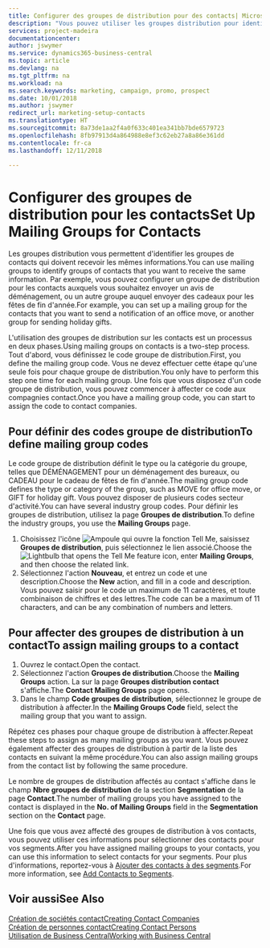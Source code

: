 ```yaml
---
title: Configurer des groupes de distribution pour des contacts| Microsoft Docs
description: "Vous pouvez utiliser les groupes distribution pour identifier les groupes contacts qui doivent recevoir les mêmes informations, par exemple, pour une promotion marketing ou une promotion."
services: project-madeira
documentationcenter: 
author: jswymer
ms.service: dynamics365-business-central
ms.topic: article
ms.devlang: na
ms.tgt_pltfrm: na
ms.workload: na
ms.search.keywords: marketing, campaign, promo, prospect
ms.date: 10/01/2018
ms.author: jswymer
redirect_url: marketing-setup-contacts
ms.translationtype: HT
ms.sourcegitcommit: 8a73de1aa2f4a0f633c401ea341bb7bde6579723
ms.openlocfilehash: 8fb97913d4a864988e8ef3c62eb27a8a86e361dd
ms.contentlocale: fr-ca
ms.lasthandoff: 12/11/2018

---
```

# <a name="set-up-mailing-groups-for-contacts"></a><span data-ttu-id="6e4ac-103">Configurer des groupes de distribution pour les contacts</span><span class="sxs-lookup"><span data-stu-id="6e4ac-103">Set Up Mailing Groups for Contacts</span></span>
<span data-ttu-id="6e4ac-104">Les groupes distribution vous permettent d'identifier les groupes de contacts qui doivent recevoir les mêmes informations.</span><span class="sxs-lookup"><span data-stu-id="6e4ac-104">You can use mailing groups to identify groups of contacts that you want to receive the same information.</span></span> <span data-ttu-id="6e4ac-105">Par exemple, vous pouvez configurer un groupe de distribution pour les contacts auxquels vous souhaitez envoyer un avis de déménagement, ou un autre groupe auquel envoyer des cadeaux pour les fêtes de fin d'année.</span><span class="sxs-lookup"><span data-stu-id="6e4ac-105">For example, you can set up a mailing group for the contacts that you want to send a notification of an office move, or another group for sending holiday gifts.</span></span>

<span data-ttu-id="6e4ac-106">L'utilisation des groupes de distribution sur les contacts est un processus en deux phases.</span><span class="sxs-lookup"><span data-stu-id="6e4ac-106">Using mailing groups on contacts is a two-step process.</span></span> <span data-ttu-id="6e4ac-107">Tout d'abord, vous définissez le code groupe de distribution.</span><span class="sxs-lookup"><span data-stu-id="6e4ac-107">First, you define the mailing group code.</span></span> <span data-ttu-id="6e4ac-108">Vous ne devez effectuer cette étape qu'une seule fois pour chaque groupe de distribution.</span><span class="sxs-lookup"><span data-stu-id="6e4ac-108">You only have to perform this step one time for each mailing group.</span></span> <span data-ttu-id="6e4ac-109">Une fois que vous disposez d'un code groupe de distribution, vous pouvez commencer à affecter ce code aux compagnies contact.</span><span class="sxs-lookup"><span data-stu-id="6e4ac-109">Once you have a mailing group code, you can start to assign the code to contact companies.</span></span>

## <a name="to-define-mailing-group-codes"></a><span data-ttu-id="6e4ac-110">Pour définir des codes groupe de distribution</span><span class="sxs-lookup"><span data-stu-id="6e4ac-110">To define mailing group codes</span></span>
<span data-ttu-id="6e4ac-111">Le code groupe de distribution définit le type ou la catégorie du groupe, telles que DÉMÉNAGEMENT pour un déménagement des bureaux, ou CADEAU pour le cadeau de fêtes de fin d'année.</span><span class="sxs-lookup"><span data-stu-id="6e4ac-111">The mailing group code defines the type or category of the group, such as MOVE for office move, or GIFT for holiday gift.</span></span> <span data-ttu-id="6e4ac-112">Vous pouvez disposer de plusieurs codes secteur d'activité.</span><span class="sxs-lookup"><span data-stu-id="6e4ac-112">You can have several industry group codes.</span></span> <span data-ttu-id="6e4ac-113">Pour définir les groupes de distribution, utilisez la page **Groupes de distribution**.</span><span class="sxs-lookup"><span data-stu-id="6e4ac-113">To define the industry groups, you use the **Mailing Groups** page.</span></span>

1. <span data-ttu-id="6e4ac-114">Choisissez l'icône ![Ampoule qui ouvre la fonction Tell Me](media/ui-search/search_small.png "Dites-moi ce que vous voulez faire"), saisissez **Groupes de distribution**, puis sélectionnez le lien associé.</span><span class="sxs-lookup"><span data-stu-id="6e4ac-114">Choose the ![Lightbulb that opens the Tell Me feature](media/ui-search/search_small.png "Tell me what you want to do") icon, enter **Mailing Groups**, and then choose the related link.</span></span>
2. <span data-ttu-id="6e4ac-115">Sélectionnez l'action **Nouveau**, et entrez un code et une description.</span><span class="sxs-lookup"><span data-stu-id="6e4ac-115">Choose the **New** action, and fill in a code and description.</span></span> <span data-ttu-id="6e4ac-116">Vous pouvez saisir pour le code un maximum de 11 caractères, et toute combinaison de chiffres et des lettres.</span><span class="sxs-lookup"><span data-stu-id="6e4ac-116">The code can be a maximum of 11 characters, and can be any combination of numbers and letters.</span></span>

## <a name="AssignMailGroupContact"></a> <span data-ttu-id="6e4ac-117">Pour affecter des groupes de distribution à un contact</span><span class="sxs-lookup"><span data-stu-id="6e4ac-117">To assign mailing groups to a contact</span></span>
1. <span data-ttu-id="6e4ac-118">Ouvrez le contact.</span><span class="sxs-lookup"><span data-stu-id="6e4ac-118">Open the contact.</span></span>
2. <span data-ttu-id="6e4ac-119">Sélectionnez l'action **Groupes de distribution**.</span><span class="sxs-lookup"><span data-stu-id="6e4ac-119">Choose the **Mailing Groups** action.</span></span> <span data-ttu-id="6e4ac-120">La sur la page **Groupes distribution contact** s'affiche.</span><span class="sxs-lookup"><span data-stu-id="6e4ac-120">The **Contact Mailing Groups** page opens.</span></span>
3. <span data-ttu-id="6e4ac-121">Dans le champ **Code groupes de distribution**, sélectionnez le groupe de distribution à affecter.</span><span class="sxs-lookup"><span data-stu-id="6e4ac-121">In the **Mailing Groups Code** field, select the mailing group that you want to assign.</span></span>

<span data-ttu-id="6e4ac-122">Répétez ces phases pour chaque groupe de distribution à affecter.</span><span class="sxs-lookup"><span data-stu-id="6e4ac-122">Repeat these steps to assign as many mailing groups as you want.</span></span> <span data-ttu-id="6e4ac-123">Vous pouvez également affecter des groupes de distribution à partir de la liste des contacts en suivant la même procédure.</span><span class="sxs-lookup"><span data-stu-id="6e4ac-123">You can also assign mailing groups from the contact list by following the same procedure.</span></span>

<span data-ttu-id="6e4ac-124">Le nombre de groupes de distribution affectés au contact s'affiche dans le champ **Nbre groupes de distribution** de la section **Segmentation** de la page **Contact**.</span><span class="sxs-lookup"><span data-stu-id="6e4ac-124">The number of mailing groups you have assigned to the contact is displayed in the **No. of Mailing Groups** field in the **Segmentation** section on the **Contact** page.</span></span>

<span data-ttu-id="6e4ac-125">Une fois que vous avez affecté des groupes de distribution à vos contacts, vous pouvez utiliser ces informations pour sélectionner des contacts pour vos segments.</span><span class="sxs-lookup"><span data-stu-id="6e4ac-125">After you have assigned mailing groups to your contacts, you can use this information to select contacts for your segments.</span></span> <span data-ttu-id="6e4ac-126">Pour plus d'informations, reportez-vous à [Ajouter des contacts à des segments](marketing-add-contact-segment.md).</span><span class="sxs-lookup"><span data-stu-id="6e4ac-126">For more information, see [Add Contacts to Segments](marketing-add-contact-segment.md).</span></span>

## <a name="see-also"></a><span data-ttu-id="6e4ac-127">Voir aussi</span><span class="sxs-lookup"><span data-stu-id="6e4ac-127">See Also</span></span>
[<span data-ttu-id="6e4ac-128">Création de sociétés contact</span><span class="sxs-lookup"><span data-stu-id="6e4ac-128">Creating Contact Companies</span></span>](marketing-create-contact-companies.md)  
[<span data-ttu-id="6e4ac-129">Création de personnes contact</span><span class="sxs-lookup"><span data-stu-id="6e4ac-129">Creating Contact Persons</span></span>](marketing-create-contact-persons.md)  
[<span data-ttu-id="6e4ac-130">Utilisation de Business Central</span><span class="sxs-lookup"><span data-stu-id="6e4ac-130">Working with Business Central</span></span>](ui-work-product.md)

